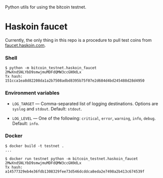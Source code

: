 Python utils for using the bitcoin testnet.

# Haskoin faucet

Currently, the only thing in this repo is a procedure to pull test coins from
[faucet.haskoin.com](http://faucet.haskoin.com/).

### Shell

```
$ python -m bitcoin_testnet.haskoin_faucet 2MwXndSNLYbD9smwjmuMDFdQMW3ccGN9dLx
Tx hash: 151cca1ea8d82208da1a2b7508adbd8395b75f07e2d684d4bd245488d28d4950
```

### Environment variables

* `LOG_TARGET` — Comma-separated list of logging destinations.
  Options are `syslog` and `stdout`. Default: `stdout`.

* `LOG_LEVEL` — One of the following:
  `critical`, `error`, `warning`, `info`, `debug`.
  Default: `info`.

### Docker

```
$ docker build -t testnet .
...

$ docker run testnet python -m bitcoin_testnet.haskoin_faucet 2MwXndSNLYbD9smwjmuMDFdQMW3ccGN9dLx
Tx hash: a14577329eb4e36fdb1308329fee73d546dcddca8eda2e7498a2b413c674539f
```
